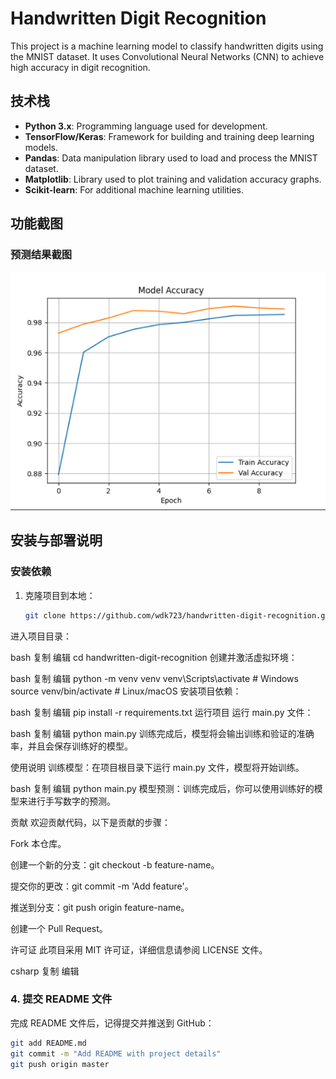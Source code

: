 # Handwritten Digit Recognition

This project is a machine learning model to classify handwritten digits using the MNIST dataset. It uses Convolutional Neural Networks (CNN) to achieve high accuracy in digit recognition.


## 技术栈

- **Python 3.x**: Programming language used for development.
- **TensorFlow/Keras**: Framework for building and training deep learning models.
- **Pandas**: Data manipulation library used to load and process the MNIST dataset.
- **Matplotlib**: Library used to plot training and validation accuracy graphs.
- **Scikit-learn**: For additional machine learning utilities.


## 功能截图

### 预测结果截图
![Prediction Result](images/1.png)



## 安装与部署说明

### 安装依赖

1. 克隆项目到本地：

   ```bash
   git clone https://github.com/wdk723/handwritten-digit-recognition.git

进入项目目录：

bash
复制
编辑
cd handwritten-digit-recognition
创建并激活虚拟环境：

bash
复制
编辑
python -m venv venv
venv\Scripts\activate  # Windows
source venv/bin/activate  # Linux/macOS
安装项目依赖：

bash
复制
编辑
pip install -r requirements.txt
运行项目
运行 main.py 文件：

bash
复制
编辑
python main.py
训练完成后，模型将会输出训练和验证的准确率，并且会保存训练好的模型。

使用说明
训练模型：在项目根目录下运行 main.py 文件，模型将开始训练。

bash
复制
编辑
python main.py
模型预测：训练完成后，你可以使用训练好的模型来进行手写数字的预测。

贡献
欢迎贡献代码，以下是贡献的步骤：

Fork 本仓库。

创建一个新的分支：git checkout -b feature-name。

提交你的更改：git commit -m 'Add feature'。

推送到分支：git push origin feature-name。

创建一个 Pull Request。

许可证
此项目采用 MIT 许可证，详细信息请参阅 LICENSE 文件。

csharp
复制
编辑

### 4. 提交 README 文件

完成 README 文件后，记得提交并推送到 GitHub：

```bash
git add README.md
git commit -m "Add README with project details"
git push origin master
